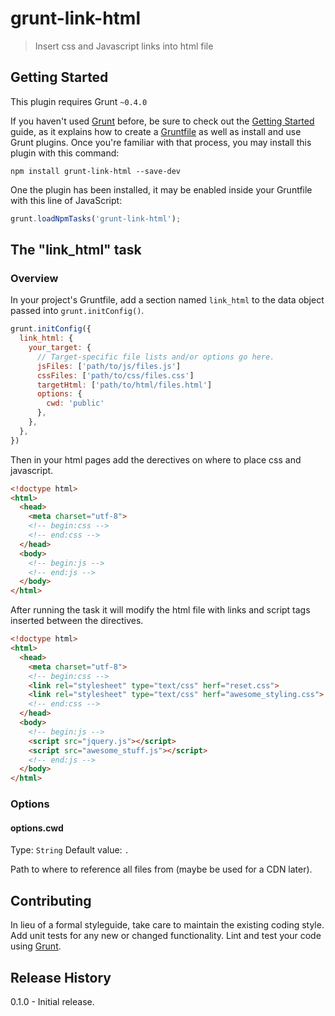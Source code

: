 # grunt-link-html

> Insert css and Javascript links into html file

## Getting Started
This plugin requires Grunt `~0.4.0`

If you haven't used [Grunt](http://gruntjs.com/) before, be sure to check out the [Getting Started](http://gruntjs.com/getting-started) guide, as it explains how to create a [Gruntfile](http://gruntjs.com/sample-gruntfile) as well as install and use Grunt plugins. Once you're familiar with that process, you may install this plugin with this command:

```shell
npm install grunt-link-html --save-dev
```

One the plugin has been installed, it may be enabled inside your Gruntfile with this line of JavaScript:

```js
grunt.loadNpmTasks('grunt-link-html');
```

## The "link_html" task

### Overview
In your project's Gruntfile, add a section named `link_html` to the data object passed into `grunt.initConfig()`.

```js
grunt.initConfig({
  link_html: {
    your_target: {
      // Target-specific file lists and/or options go here.
      jsFiles: ['path/to/js/files.js']
      cssFiles: ['path/to/css/files.css']
      targetHtml: ['path/to/html/files.html']
      options: {
        cwd: 'public'
      },
    },
  },
})
```

Then in your html pages add the derectives on where to place css and javascript.

```html
<!doctype html>
<html>
  <head>
    <meta charset="utf-8">
    <!-- begin:css -->
    <!-- end:css -->
  </head>
  <body>
    <!-- begin:js -->
    <!-- end:js -->
  </body>
</html>
```

After running the task it will modify the html file with links and script tags inserted between the directives.


```html
<!doctype html>
<html>
  <head>
    <meta charset="utf-8">
    <!-- begin:css -->
    <link rel="stylesheet" type="text/css" herf="reset.css">
    <link rel="stylesheet" type="text/css" herf="awesome_styling.css">
    <!-- end:css -->
  </head>
  <body>
    <!-- begin:js -->
    <script src="jquery.js"></script>
    <script src="awesome_stuff.js"></script>
    <!-- end:js -->
  </body>
</html>
```

### Options

#### options.cwd
Type: `String`
Default value: `.`

Path to where to reference all files from (maybe be used for a CDN later).

## Contributing
In lieu of a formal styleguide, take care to maintain the existing coding style. Add unit tests for any new or changed functionality. Lint and test your code using [Grunt](http://gruntjs.com/).

## Release History
0.1.0 - Initial release.
